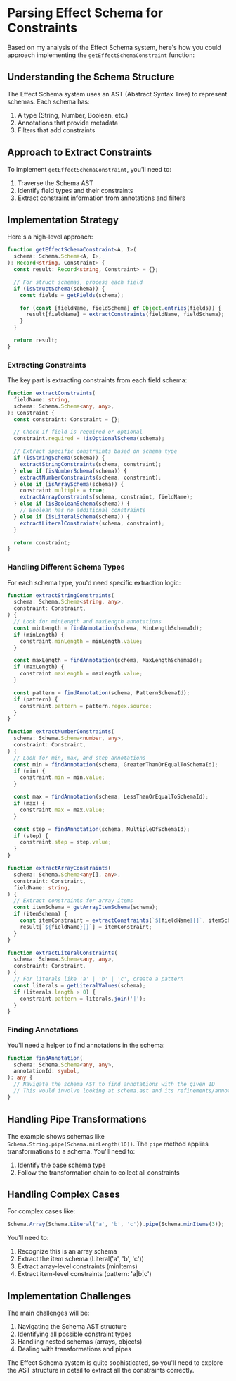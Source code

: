 # Parsing Effect Schema for Constraints

Based on my analysis of the Effect Schema system, here's how you could approach implementing the `getEffectSchemaConstraint` function:

## Understanding the Schema Structure

The Effect Schema system uses an AST (Abstract Syntax Tree) to represent schemas. Each schema has:

1. A type (String, Number, Boolean, etc.)
2. Annotations that provide metadata
3. Filters that add constraints

## Approach to Extract Constraints

To implement `getEffectSchemaConstraint`, you'll need to:

1. Traverse the Schema AST
2. Identify field types and their constraints
3. Extract constraint information from annotations and filters

## Implementation Strategy

Here's a high-level approach:

```typescript
function getEffectSchemaConstraint<A, I>(
  schema: Schema.Schema<A, I>,
): Record<string, Constraint> {
  const result: Record<string, Constraint> = {};

  // For struct schemas, process each field
  if (isStructSchema(schema)) {
    const fields = getFields(schema);

    for (const [fieldName, fieldSchema] of Object.entries(fields)) {
      result[fieldName] = extractConstraints(fieldName, fieldSchema);
    }
  }

  return result;
}
```

### Extracting Constraints

The key part is extracting constraints from each field schema:

```typescript
function extractConstraints(
  fieldName: string,
  schema: Schema.Schema<any, any>,
): Constraint {
  const constraint: Constraint = {};

  // Check if field is required or optional
  constraint.required = !isOptionalSchema(schema);

  // Extract specific constraints based on schema type
  if (isStringSchema(schema)) {
    extractStringConstraints(schema, constraint);
  } else if (isNumberSchema(schema)) {
    extractNumberConstraints(schema, constraint);
  } else if (isArraySchema(schema)) {
    constraint.multiple = true;
    extractArrayConstraints(schema, constraint, fieldName);
  } else if (isBooleanSchema(schema)) {
    // Boolean has no additional constraints
  } else if (isLiteralSchema(schema)) {
    extractLiteralConstraints(schema, constraint);
  }

  return constraint;
}
```

### Handling Different Schema Types

For each schema type, you'd need specific extraction logic:

```typescript
function extractStringConstraints(
  schema: Schema.Schema<string, any>,
  constraint: Constraint,
) {
  // Look for minLength and maxLength annotations
  const minLength = findAnnotation(schema, MinLengthSchemaId);
  if (minLength) {
    constraint.minLength = minLength.value;
  }

  const maxLength = findAnnotation(schema, MaxLengthSchemaId);
  if (maxLength) {
    constraint.maxLength = maxLength.value;
  }

  const pattern = findAnnotation(schema, PatternSchemaId);
  if (pattern) {
    constraint.pattern = pattern.regex.source;
  }
}

function extractNumberConstraints(
  schema: Schema.Schema<number, any>,
  constraint: Constraint,
) {
  // Look for min, max, and step annotations
  const min = findAnnotation(schema, GreaterThanOrEqualToSchemaId);
  if (min) {
    constraint.min = min.value;
  }

  const max = findAnnotation(schema, LessThanOrEqualToSchemaId);
  if (max) {
    constraint.max = max.value;
  }

  const step = findAnnotation(schema, MultipleOfSchemaId);
  if (step) {
    constraint.step = step.value;
  }
}

function extractArrayConstraints(
  schema: Schema.Schema<any[], any>,
  constraint: Constraint,
  fieldName: string,
) {
  // Extract constraints for array items
  const itemSchema = getArrayItemSchema(schema);
  if (itemSchema) {
    const itemConstraint = extractConstraints(`${fieldName}[]`, itemSchema);
    result[`${fieldName}[]`] = itemConstraint;
  }
}

function extractLiteralConstraints(
  schema: Schema.Schema<any, any>,
  constraint: Constraint,
) {
  // For literals like 'a' | 'b' | 'c', create a pattern
  const literals = getLiteralValues(schema);
  if (literals.length > 0) {
    constraint.pattern = literals.join('|');
  }
}
```

### Finding Annotations

You'll need a helper to find annotations in the schema:

```typescript
function findAnnotation(
  schema: Schema.Schema<any, any>,
  annotationId: symbol,
): any {
  // Navigate the schema AST to find annotations with the given ID
  // This would involve looking at schema.ast and its refinements/annotations
}
```

## Handling Pipe Transformations

The example shows schemas like `Schema.String.pipe(Schema.minLength(10))`. The `pipe` method applies transformations to a schema. You'll need to:

1. Identify the base schema type
2. Follow the transformation chain to collect all constraints

## Handling Complex Cases

For complex cases like:

```typescript
Schema.Array(Schema.Literal('a', 'b', 'c')).pipe(Schema.minItems(3));
```

You'll need to:

1. Recognize this is an array schema
2. Extract the item schema (Literal('a', 'b', 'c'))
3. Extract array-level constraints (minItems)
4. Extract item-level constraints (pattern: 'a|b|c')

## Implementation Challenges

The main challenges will be:

1. Navigating the Schema AST structure
2. Identifying all possible constraint types
3. Handling nested schemas (arrays, objects)
4. Dealing with transformations and pipes

The Effect Schema system is quite sophisticated, so you'll need to explore the AST structure in detail to extract all the constraints correctly.
